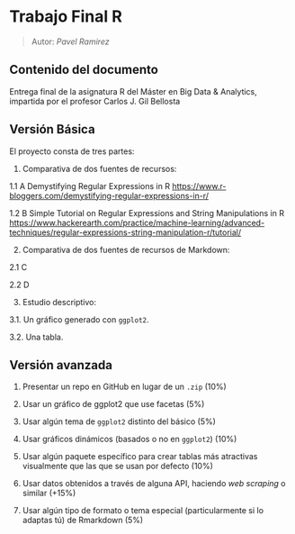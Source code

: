 # Trabajo Final R

>Autor: _Pavel Ramirez_

<script>
   $(document).ready(function() {
     $head = $('#header');
     $head.prepend('<img src=\"Recursos/logoEAE.png\" style=\"float: right;width: 300px;\"/>')
   });
</script>

## Contenido del documento

Entrega final de la asignatura R del Máster en Big Data & Analytics, impartida por el profesor Carlos J. Gil Bellosta

## Versión Básica

El proyecto consta de tres partes:

1. Comparativa de dos fuentes de recursos:

  1.1 A
  Demystifying Regular Expressions in R
  <https://www.r-bloggers.com/demystifying-regular-expressions-in-r/>
  
  1.2 B
  Simple Tutorial on Regular Expressions and String Manipulations in R
  <https://www.hackerearth.com/practice/machine-learning/advanced-techniques/regular-expressions-string-manipulation-r/tutorial/>


2. Comparativa de dos fuentes de recursos de Markdown:

  2.1 C
  
  2.2 D

3. Estudio descriptivo:

  3.1. Un gráfico generado con `ggplot2`.

  3.2. Una tabla.

## Versión avanzada

1. Presentar un repo en GitHub en lugar de un `.zip` (10%)

2. Usar un gráfico de ggplot2 que use facetas (5%)

3. Usar algún tema de `ggplot2` distinto del básico (5%)

4. Usar gráficos dinámicos (basados o no en `ggplot2`) (10%)

5. Usar algún paquete específico para crear tablas más atractivas visualmente que las que se usan por defecto (10%)

6. Usar datos obtenidos a través de alguna API, haciendo _web scraping_ o similar (+15%)

7. Usar algún tipo de formato o tema especial (particularmente si lo adaptas tú) de Rmarkdown (5%)
